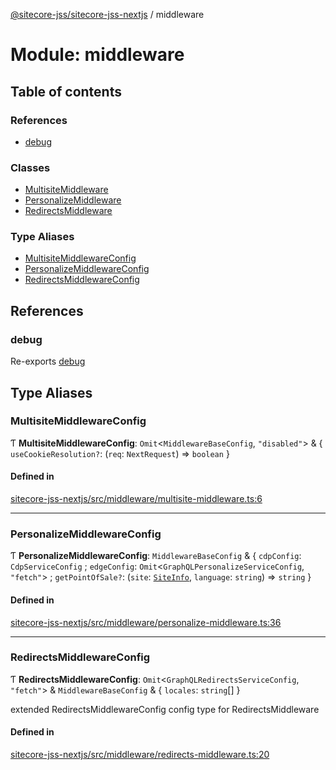 [@sitecore-jss/sitecore-jss-nextjs](../README.md) / middleware

# Module: middleware

## Table of contents

### References

- [debug](middleware.md#debug)

### Classes

- [MultisiteMiddleware](../classes/middleware.MultisiteMiddleware.md)
- [PersonalizeMiddleware](../classes/middleware.PersonalizeMiddleware.md)
- [RedirectsMiddleware](../classes/middleware.RedirectsMiddleware.md)

### Type Aliases

- [MultisiteMiddlewareConfig](middleware.md#multisitemiddlewareconfig)
- [PersonalizeMiddlewareConfig](middleware.md#personalizemiddlewareconfig)
- [RedirectsMiddlewareConfig](middleware.md#redirectsmiddlewareconfig)

## References

### debug

Re-exports [debug](index.md#debug)

## Type Aliases

### MultisiteMiddlewareConfig

Ƭ **MultisiteMiddlewareConfig**: `Omit`<`MiddlewareBaseConfig`, `"disabled"`\> & { `useCookieResolution?`: (`req`: `NextRequest`) => `boolean` }

#### Defined in

[sitecore-jss-nextjs/src/middleware/multisite-middleware.ts:6](https://github.com/Sitecore/jss/blob/0b8b1fca9/packages/sitecore-jss-nextjs/src/middleware/multisite-middleware.ts#L6)

---

### PersonalizeMiddlewareConfig

Ƭ **PersonalizeMiddlewareConfig**: `MiddlewareBaseConfig` & { `cdpConfig`: `CdpServiceConfig` ; `edgeConfig`: `Omit`<`GraphQLPersonalizeServiceConfig`, `"fetch"`\> ; `getPointOfSale?`: (`site`: [`SiteInfo`](index.md#siteinfo), `language`: `string`) => `string` }

#### Defined in

[sitecore-jss-nextjs/src/middleware/personalize-middleware.ts:36](https://github.com/Sitecore/jss/blob/0b8b1fca9/packages/sitecore-jss-nextjs/src/middleware/personalize-middleware.ts#L36)

---

### RedirectsMiddlewareConfig

Ƭ **RedirectsMiddlewareConfig**: `Omit`<`GraphQLRedirectsServiceConfig`, `"fetch"`\> & `MiddlewareBaseConfig` & { `locales`: `string`[] }

extended RedirectsMiddlewareConfig config type for RedirectsMiddleware

#### Defined in

[sitecore-jss-nextjs/src/middleware/redirects-middleware.ts:20](https://github.com/Sitecore/jss/blob/0b8b1fca9/packages/sitecore-jss-nextjs/src/middleware/redirects-middleware.ts#L20)

